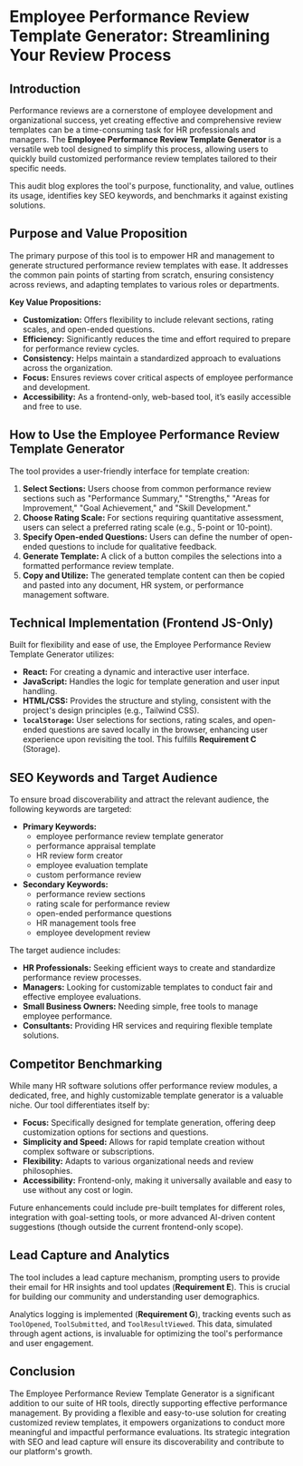 
# Employee Performance Review Template Generator: Streamlining Your Review Process

## Introduction

Performance reviews are a cornerstone of employee development and organizational success, yet creating effective and comprehensive review templates can be a time-consuming task for HR professionals and managers. The **Employee Performance Review Template Generator** is a versatile web tool designed to simplify this process, allowing users to quickly build customized performance review templates tailored to their specific needs.

This audit blog explores the tool's purpose, functionality, and value, outlines its usage, identifies key SEO keywords, and benchmarks it against existing solutions.

## Purpose and Value Proposition

The primary purpose of this tool is to empower HR and management to generate structured performance review templates with ease. It addresses the common pain points of starting from scratch, ensuring consistency across reviews, and adapting templates to various roles or departments.

**Key Value Propositions:**

*   **Customization:** Offers flexibility to include relevant sections, rating scales, and open-ended questions.
*   **Efficiency:** Significantly reduces the time and effort required to prepare for performance review cycles.
*   **Consistency:** Helps maintain a standardized approach to evaluations across the organization.
*   **Focus:** Ensures reviews cover critical aspects of employee performance and development.
*   **Accessibility:** As a frontend-only, web-based tool, it’s easily accessible and free to use.

## How to Use the Employee Performance Review Template Generator

The tool provides a user-friendly interface for template creation:

1.  **Select Sections:** Users choose from common performance review sections such as "Performance Summary," "Strengths," "Areas for Improvement," "Goal Achievement," and "Skill Development."
2.  **Choose Rating Scale:** For sections requiring quantitative assessment, users can select a preferred rating scale (e.g., 5-point or 10-point).
3.  **Specify Open-ended Questions:** Users can define the number of open-ended questions to include for qualitative feedback.
4.  **Generate Template:** A click of a button compiles the selections into a formatted performance review template.
5.  **Copy and Utilize:** The generated template content can then be copied and pasted into any document, HR system, or performance management software.

## Technical Implementation (Frontend JS-Only)

Built for flexibility and ease of use, the Employee Performance Review Template Generator utilizes:

*   **React:** For creating a dynamic and interactive user interface.
*   **JavaScript:** Handles the logic for template generation and user input handling.
*   **HTML/CSS:** Provides the structure and styling, consistent with the project's design principles (e.g., Tailwind CSS).
*   **`localStorage`:** User selections for sections, rating scales, and open-ended questions are saved locally in the browser, enhancing user experience upon revisiting the tool. This fulfills **Requirement C** (Storage).

## SEO Keywords and Target Audience

To ensure broad discoverability and attract the relevant audience, the following keywords are targeted:

*   **Primary Keywords:**
    *   employee performance review template generator
    *   performance appraisal template
    *   HR review form creator
    *   employee evaluation template
    *   custom performance review
*   **Secondary Keywords:**
    *   performance review sections
    *   rating scale for performance review
    *   open-ended performance questions
    *   HR management tools free
    *   employee development review

The target audience includes:

*   **HR Professionals:** Seeking efficient ways to create and standardize performance review processes.
*   **Managers:** Looking for customizable templates to conduct fair and effective employee evaluations.
*   **Small Business Owners:** Needing simple, free tools to manage employee performance.
*   **Consultants:** Providing HR services and requiring flexible template solutions.

## Competitor Benchmarking

While many HR software solutions offer performance review modules, a dedicated, free, and highly customizable template generator is a valuable niche. Our tool differentiates itself by:

*   **Focus:** Specifically designed for template generation, offering deep customization options for sections and questions.
*   **Simplicity and Speed:** Allows for rapid template creation without complex software or subscriptions.
*   **Flexibility:** Adapts to various organizational needs and review philosophies.
*   **Accessibility:** Frontend-only, making it universally available and easy to use without any cost or login.

Future enhancements could include pre-built templates for different roles, integration with goal-setting tools, or more advanced AI-driven content suggestions (though outside the current frontend-only scope).

## Lead Capture and Analytics

The tool includes a lead capture mechanism, prompting users to provide their email for HR insights and tool updates (**Requirement E**). This is crucial for building our community and understanding user demographics.

Analytics logging is implemented (**Requirement G**), tracking events such as `ToolOpened`, `ToolSubmitted`, and `ToolResultViewed`. This data, simulated through agent actions, is invaluable for optimizing the tool's performance and user engagement.

## Conclusion

The Employee Performance Review Template Generator is a significant addition to our suite of HR tools, directly supporting effective performance management. By providing a flexible and easy-to-use solution for creating customized review templates, it empowers organizations to conduct more meaningful and impactful performance evaluations. Its strategic integration with SEO and lead capture will ensure its discoverability and contribute to our platform's growth.
